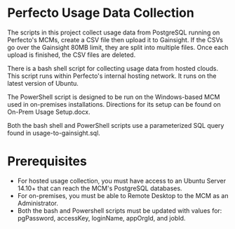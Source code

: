 # Perfecto Usage Data Collection

The scripts in this project collect usage data from PostgreSQL running on Perfecto's MCMs, create
a CSV file then upload it to Gainsight. If the CSVs go over the Gainsight 80MB limit, they are
split into multiple files. Once each upload is finished, the CSV files are deleted.

There is a bash shell script for collecting usage data from hosted clouds. This script runs within
Perfecto's internal hosting network. It runs on the latest version of Ubuntu.

The PowerShell script is designed to be run on the Windows-based MCM used in on-premises installations.
Directions for its setup can be found on On-Prem Usage Setup.docx.

Both the bash shell and PowerShell scripts use a parameterized SQL query found in usage-to-gainsight.sql.

# Prerequisites
- For hosted usage collection, you must have access to an Ubuntu Server 14.10+ that can reach the MCM's PostgreSQL databases.
- For on-premises, you must be able to Remote Desktop to the MCM as an Administrator.
- Both the bash and Powershell scripts must be updated with values for: pgPassword, accessKey, loginName, appOrgId, and jobId.